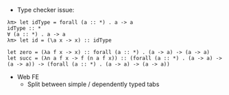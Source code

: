 * Type checker issue:
```
λπ> let idType = forall (a :: *) . a -> a
idType :: *
∀ (a :: *) . a -> a
λπ> let id = (\a x -> x) :: idType

let zero = (λa f x -> x) :: forall (a :: *) . (a -> a) -> (a -> a)
let succ = (λn a f x -> f (n a f x)) :: (forall (a :: *) . (a -> a) -> (a -> a)) -> (forall (a :: *) . (a -> a) -> (a -> a))
```
* Web FE
  * Split between simple / dependently typed tabs
